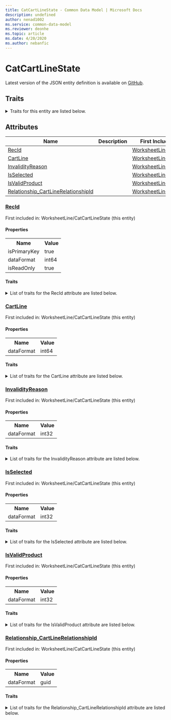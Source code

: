 ```yaml
---
title: CatCartLineState - Common Data Model | Microsoft Docs
description: undefined
author: nenad1002
ms.service: common-data-model
ms.reviewer: deonhe
ms.topic: article
ms.date: 4/20/2020
ms.author: nebanfic
---
```


# CatCartLineState

  
 Latest version of the JSON entity definition is available on <a href="https://github.com/Microsoft/CDM/tree/master/schemaDocuments/core/operationsCommon/Tables/SupplyChain/ProcurementAndSourcing/WorksheetLine/CatCartLineState.cdm.json" target="_blank">GitHub</a>.  

## Traits

<details>
<summary>Traits for this entity are listed below.  
</summary>

**is.identifiedBy**  
  names a specifc identity attribute to use with an entity  <table><tr><th>Parameter</th><th>Value</th><th>Data type</th><th>Explanation</th></tr><tr><td>attribute</td><td>[CatCartLineState/(resolvedAttributes)/RecId](#RecId)</td><td>attribute</td><td></td></tr></table>

**is.CDM.entityVersion**  
  <table><tr><th>Parameter</th><th>Value</th><th>Data type</th><th>Explanation</th></tr><tr><td>versionNumber</td><td>"1.0.0"</td><td>string</td><td>semantic version number of the entity</td></tr></table>

**is.application.releaseVersion**  
  <table><tr><th>Parameter</th><th>Value</th><th>Data type</th><th>Explanation</th></tr><tr><td>releaseVersion</td><td>"10.0.13.0"</td><td>string</td><td>semantic version number of the application introducing this entity</td></tr></table>

</details>

## Attributes

|Name|Description|First Included in Instance|
|---|---|---|
|[RecId](#RecId)||<a href="CatCartLineState.md" target="_blank">WorksheetLine/CatCartLineState</a>|
|[CartLine](#CartLine)||<a href="CatCartLineState.md" target="_blank">WorksheetLine/CatCartLineState</a>|
|[InvalidityReason](#InvalidityReason)||<a href="CatCartLineState.md" target="_blank">WorksheetLine/CatCartLineState</a>|
|[IsSelected](#IsSelected)||<a href="CatCartLineState.md" target="_blank">WorksheetLine/CatCartLineState</a>|
|[IsValidProduct](#IsValidProduct)||<a href="CatCartLineState.md" target="_blank">WorksheetLine/CatCartLineState</a>|
|[Relationship_CartLineRelationshipId](#Relationship_CartLineRelationshipId)||<a href="CatCartLineState.md" target="_blank">WorksheetLine/CatCartLineState</a>|

### <a href=#RecId name="RecId">RecId</a>

First included in: WorksheetLine/CatCartLineState (this entity)  

#### Properties

<table><tr><th>Name</th><th>Value</th></tr><tr><td>isPrimaryKey</td><td>true</td></tr><tr><td>dataFormat</td><td>int64</td></tr><tr><td>isReadOnly</td><td>true</td></tr></table>

#### Traits

<details>
<summary>List of traits for the RecId attribute are listed below.</summary>

**is.dataFormat.integer**  
**is.dataFormat.big**  
**is.identifiedBy**  
names a specifc identity attribute to use with an entity  <table><tr><th>Parameter</th><th>Value</th><th>Data type</th><th>Explanation</th></tr><tr><td>attribute</td><td>[CatCartLineState/(resolvedAttributes)/RecId](#RecId)</td><td>attribute</td><td></td></tr></table>

**is.readOnly**  
**is.dataFormat.integer**  
**is.dataFormat.big**  
</details>

### <a href=#CartLine name="CartLine">CartLine</a>

First included in: WorksheetLine/CatCartLineState (this entity)  

#### Properties

<table><tr><th>Name</th><th>Value</th></tr><tr><td>dataFormat</td><td>int64</td></tr></table>

#### Traits

<details>
<summary>List of traits for the CartLine attribute are listed below.</summary>

**is.dataFormat.integer**  
**is.dataFormat.big**  
**is.dataFormat.integer**  
**is.dataFormat.big**  
</details>

### <a href=#InvalidityReason name="InvalidityReason">InvalidityReason</a>

First included in: WorksheetLine/CatCartLineState (this entity)  

#### Properties

<table><tr><th>Name</th><th>Value</th></tr><tr><td>dataFormat</td><td>int32</td></tr></table>

#### Traits

<details>
<summary>List of traits for the InvalidityReason attribute are listed below.</summary>

**is.dataFormat.integer**  
**is.dataFormat.integer**  
</details>

### <a href=#IsSelected name="IsSelected">IsSelected</a>

First included in: WorksheetLine/CatCartLineState (this entity)  

#### Properties

<table><tr><th>Name</th><th>Value</th></tr><tr><td>dataFormat</td><td>int32</td></tr></table>

#### Traits

<details>
<summary>List of traits for the IsSelected attribute are listed below.</summary>

**is.dataFormat.integer**  
**is.dataFormat.integer**  
</details>

### <a href=#IsValidProduct name="IsValidProduct">IsValidProduct</a>

First included in: WorksheetLine/CatCartLineState (this entity)  

#### Properties

<table><tr><th>Name</th><th>Value</th></tr><tr><td>dataFormat</td><td>int32</td></tr></table>

#### Traits

<details>
<summary>List of traits for the IsValidProduct attribute are listed below.</summary>

**is.dataFormat.integer**  
**is.dataFormat.integer**  
</details>

### <a href=#Relationship_CartLineRelationshipId name="Relationship_CartLineRelationshipId">Relationship_CartLineRelationshipId</a>

First included in: WorksheetLine/CatCartLineState (this entity)  

#### Properties

<table><tr><th>Name</th><th>Value</th></tr><tr><td>dataFormat</td><td>guid</td></tr></table>

#### Traits

<details>
<summary>List of traits for the Relationship_CartLineRelationshipId attribute are listed below.</summary>

**is.dataFormat.character**  
**is.dataFormat.big**  
**is.dataFormat.array**  
**is.dataFormat.guid**  
**means.identity.entityId**  
**is.linkedEntity.identifier**  
Marks the attribute(s) that hold foreign key references to a linked (used as an attribute) entity. This attribute is added to the resolved entity to enumerate the referenced entities.  <table><tr><th>Parameter</th><th>Value</th><th>Data type</th><th>Explanation</th></tr><tr><td>entityReferences</td><td><table><tr><th>entityReference</th><th>attributeReference</th></tr><tr><td><a href="CatCartLine.md" target="_blank">/core/operationsCommon/Tables/SupplyChain/ProcurementAndSourcing/WorksheetLine/CatCartLine.cdm.json/CatCartLine</a></td><td><a href="CatCartLine.md#RecId" target="_blank">RecId</a></td></tr></table></td><td>entity</td><td>a reference to the constant entity holding the list of entity references</td></tr></table>

**is.dataFormat.guid**  
**is.dataFormat.character**  
**is.dataFormat.array**  
</details>
